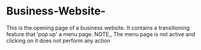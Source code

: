# Business-Website-
This is the opening page of a business website.
It contains a transitioning feature that 'pop up' a menu page.
NOTE,, The menu page is not active and clicking on it does not perform any action
